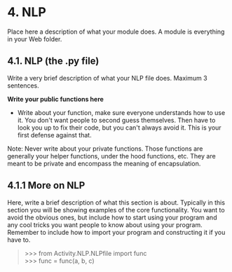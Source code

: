 #
# 4. NLP
Place here a description of what your module does. A module is everything in your Web folder.


## 4.1. NLP (the .py file)

Write a very brief description of what your NLP file does. Maximum 3 sentences.

**Write your public functions here**

* Write about your function, make sure everyone understands how to use it. You don't want people to second 
guess themselves. Then have to look you up to fix their code, but you can't always avoid it. This is your first 
defense against that.

Note: Never write about your private functions. Those functions are generally your helper functions, 
under the hood functions, etc. They are meant to be private and encompass the meaning of encapsulation. 



## 4.1.1 More on NLP

Here, write a brief description of what this section is about. Typically in this section you will be 
showing examples of the core functionality. You want to avoid the obvious ones, but include how to start using your program
and any cool tricks you want people to know about using your program. Remember to include how to 
import your program and constructing it if you have to.

> \>>> from Activity.NLP.NLPfile import func  
> \>>> func = func(a, b, c)